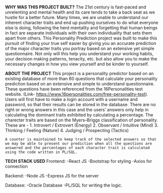 **WHY WAS THIS PROJECT BUILT?**
    The 21st century is fast-paced and unrelenting and mental health and its care tends to take a back seat as we hustle for a better future. Many times, we are unable to understand our inherent character traits and end up pushing ourselves to do what everyone else is doing, following the herd mentality and forgetting that human beings in fact are separate individuals with their own individuality that sets them apart from others.
This Personality Prediction project was built to make this pursuit of finding your true self easier by giving you an accurate prediction of the major character traits you portray based on an extensive yet simple questionnaire. Not only will this help you understand your working habits, your decision making patterns, tenacity, etc. but also allow you to make the necessary changes in how you view yourself and be kinder to yourself.

**ABOUT THE PROJECT**
    This project is a personality predictor based on an existing database of more than 60 questions that calculate your personality prediction based on an extensive and simple to understand questionnaire. These questions have been referenced from the 16Personalities test website. (Link- https://www.16personalities.com/free-personality-test).
    Users will first have to make a login account with a username and password, so that their results can be stored in the database. There are no right or wrong answers in this case and the users’ answers only help in calculating the dominant traits exhibited by calculating a percentage.
    The charecter traits are based on the Myers–Briggs classification of personality. These are  - 
    1. Introvert / Extrovert (Energy)
    2. Observant / Intuitive (Mind)
    3. Thinking / Feeling (Nature)
    4. Judging / Prospecting (Tactics)

    A counter is maintained to keep track of the selected answers so that we may be able to present our prediction when all the questions are answered and the percentages of each character trait is calculated using the code written in PL/SQL.
    
**TECH STACK USED**
Frontend:
  -React JS
  -Bootstrap for styling
  -Axios for connection

Backend:
  -Node JS
  -Express JS for the server
  
Database:
  -Oracle Database
  -PL/SQL for writing the logic.

